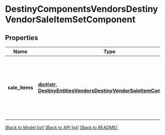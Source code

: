 # DestinyComponentsVendorsDestinyVendorSaleItemSetComponent

## Properties
Name | Type | Description | Notes
------------ | ------------- | ------------- | -------------
**sale_items** | [**dict(str, DestinyEntitiesVendorsDestinyVendorSaleItemComponent)**](DestinyEntitiesVendorsDestinyVendorSaleItemComponent.md) | The items being sold by this vendor, keyed by the vendorItemIndex of the item being sold. (because showing sale items depends on the ordering dictated by the categories being shown - see DestinyVendorCategoryComponent - this is a dictionary for quick lookup capability.) | [optional] 

[[Back to Model list]](../README.md#documentation-for-models) [[Back to API list]](../README.md#documentation-for-api-endpoints) [[Back to README]](../README.md)


